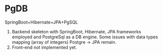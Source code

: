# PgDB
SpringBoot+Hibernate+JPA+PgSQL

1. Backend skeleton with SpringBoot, Hibernate, JPA frameworks employed and PostgreSql as a DB engine. Some issues with data types mapping (array of integers) Postgre -> JPA remain.
2. Front-end not implemented yet.
